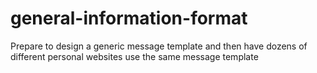 # general-information-format
Prepare to design a generic message template and then have dozens of different personal websites use the same message template